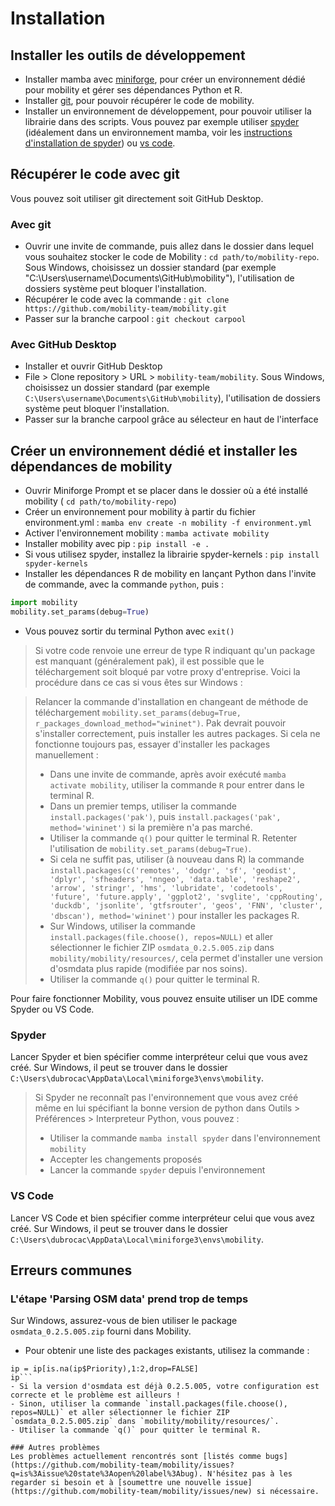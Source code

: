 # Installation
## Installer les outils de développement
- Installer mamba avec [miniforge](https://github.com/conda-forge/miniforge), pour créer un environnement dédié pour mobility et gérer ses dépendances Python et R.
- Installer [git](https://git-scm.com/), pour pouvoir récupérer le code de mobility.
- Installer un environnement de développement, pour pouvoir utiliser la librairie dans des scripts. Vous pouvez par exemple utiliser [spyder](https://www.spyder-ide.org/) (idéalement dans un environnement mamba, voir les [instructions d'installation de spyder](https://docs.spyder-ide.org/current/installation.html#conda-environment)) ou [vs code](https://code.visualstudio.com/).

## Récupérer le code avec git
Vous pouvez soit utiliser git directement soit GitHub Desktop.

### Avec git
- Ouvrir une invite de commande, puis allez dans le dossier dans lequel vous souhaitez stocker le code de Mobility : `cd path/to/mobility-repo`. Sous Windows, choisissez un dossier standard (par exemple "C:\Users\username\Documents\GitHub\mobility"), l'utilisation de dossiers système peut bloquer l'installation.
- Récupérer le code avec la commande : `git clone https://github.com/mobility-team/mobility.git`
- Passer sur la branche carpool : `git checkout carpool`

### Avec GitHub Desktop
- Installer et ouvrir GitHub Desktop
- File > Clone repository > URL > `mobility-team/mobility`. Sous Windows, choisissez un dossier standard (par exemple `C:\Users\username\Documents\GitHub\mobility`), l'utilisation de dossiers système peut bloquer l'installation.
- Passer sur la branche carpool grâce au sélecteur en haut de l'interface

## Créer un environnement dédié et installer les dépendances de mobility
- Ouvrir Miniforge Prompt et se placer dans le dossier où a été installé mobility ( `cd path/to/mobility-repo`)
- Créer un environnement pour mobility à partir du fichier environment.yml : `mamba env create -n mobility -f environment.yml`
- Activer l'environnement mobility : `mamba activate mobility`
- Installer mobility avec pip : `pip install -e .`
- Si vous utilisez spyder, installez la librairie spyder-kernels : `pip install spyder-kernels`
- Installer les dépendances R de mobility en lançant Python dans l'invite de commande, avec la commande `python`, puis :
```python
import mobility
mobility.set_params(debug=True)
```
- Vous pouvez sortir du terminal Python avec `exit()`

> Si votre code renvoie une erreur de type R indiquant qu'un package est manquant (généralement pak), il est possible que le téléchargement soit bloqué par votre proxy d'entreprise. Voici la procédure dans ce cas si vous êtes sur Windows :

> Relancer la commande d'installation en changeant de méthode de téléchargement `mobility.set_params(debug=True, r_packages_download_method="wininet")`. Pak devrait pouvoir s'installer correctement, puis installer les autres packages.
> Si cela ne fonctionne toujours pas, essayer d'installer les packages manuellement :
> * Dans une invite de commande, après avoir exécuté `mamba activate mobility`, utiliser la commande `R` pour entrer dans le terminal R.
> * Dans un premier temps, utiliser la commande `install.packages('pak')`, puis `install.packages('pak', method='wininet')` si la première n'a pas marché.
> * Utiliser la commande `q()` pour quitter le terminal R. Retenter l'utilisation de `mobility.set_params(debug=True)`.
> * Si cela ne suffit pas, utiliser (à nouveau dans R) la commande `install.packages(c('remotes', 'dodgr', 'sf', 'geodist', 'dplyr', 'sfheaders', 'nngeo', 'data.table', 'reshape2', 'arrow', 'stringr', 'hms', 'lubridate', 'codetools', 'future', 'future.apply', 'ggplot2', 'svglite', 'cppRouting', 'duckdb', 'jsonlite', 'gtfsrouter', 'geos', 'FNN', 'cluster', 'dbscan'), method='wininet')` pour installer les packages R.
> * Sur Windows, utiliser la commande `install.packages(file.choose(), repos=NULL)` et aller sélectionner le fichier ZIP `osmdata_0.2.5.005.zip` dans `mobility/mobility/resources/`, cela permet d'installer une version d'osmdata plus rapide (modifiée par nos soins).
> * Utiliser la commande `q()` pour quitter le terminal R.

Pour faire fonctionner Mobility, vous pouvez ensuite utiliser un IDE comme Spyder ou VS Code.

### Spyder
Lancer Spyder et bien spécifier comme interpréteur celui que vous avez créé. Sur Windows, il peut se trouver dans le dossier `C:\Users\dubrocac\AppData\Local\miniforge3\envs\mobility`.
> Si Spyder ne reconnaît pas l'environnement que vous avez créé même en lui spécifiant la bonne version de python dans Outils > Préférences > Interpreteur Python, vous pouvez :
> * Utiliser la commande `mamba install spyder` dans l'environnement `mobility`
> * Accepter les changements proposés
> * Lancer la commande `spyder` depuis l'environnement

### VS Code
Lancer VS Code et bien spécifier comme interpréteur celui que vous avez créé. Sur Windows, il peut se trouver dans le dossier `C:\Users\dubrocac\AppData\Local\miniforge3\envs\mobility`.

## Erreurs communes
### L'étape 'Parsing OSM data' prend trop de temps
Sur Windows, assurez-vous de bien utiliser le package `osmdata_0.2.5.005.zip` fourni dans Mobility.
- Pour obtenir une liste des packages existants, utilisez la commande :
```ip = as.data.frame(installed.packages()[,c(1,3:4)])
ip = ip[is.na(ip$Priority),1:2,drop=FALSE]
ip```
- Si la version d'osmdata est déjà 0.2.5.005, votre configuration est correcte et le problème est ailleurs !
- Sinon, utiliser la commande `install.packages(file.choose(), repos=NULL)` et aller sélectionner le fichier ZIP `osmdata_0.2.5.005.zip` dans `mobility/mobility/resources/`.
- Utiliser la commande `q()` pour quitter le terminal R.

### Autres problèmes
Les problèmes actuellement rencontrés sont [listés comme bugs](https://github.com/mobility-team/mobility/issues?q=is%3Aissue%20state%3Aopen%20label%3Abug). N'hésitez pas à les regarder si besoin et à [soumettre une nouvelle issue](https://github.com/mobility-team/mobility/issues/new) si nécessaire.